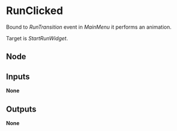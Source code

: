 # RunClicked
Bound to *RunTransition* event in *MainMenu* it performs an animation.  

Target is *StartRunWidget*.  

## Node

## Inputs
**None**

## Outputs
**None**